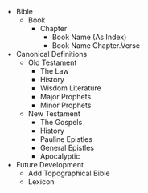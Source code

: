 - Bible
	- Book
		- Chapter
			- Book Name (As Index)
			- Book Name Chapter.Verse
- Canonical Definitions
	- Old Testament
		- The Law
		- History
		- Wisdom Literature
		- Major Prophets
		- Minor Prophets
	- New Testament
		- The Gospels
		- History
		- Pauline Epistles
		- General Epistles
		- Apocalyptic
- Future Development
	- Add Topographical Bible
	- Lexicon